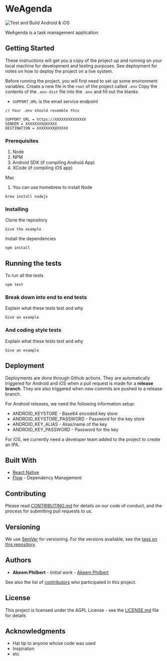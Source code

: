 # WeAgenda

![Test and Build Android & iOS](https://github.com/wepala/weagenda/workflows/Test%20and%20Build%20Android%20&%20iOS/badge.svg)

WeAgenda is a task management application

## Getting Started

These instructions will get you a copy of the project up and running on your local machine for development and testing purposes. See deployment for notes on how to deploy the project on a live system.

Before running the project, you will first need to set up some environment variables.
Create a new file in the `root` of the project called `.env`
Copy the contents of the `.env-dist` file into the `.env` and fill out the blanks

- `SUPPORT_URL` is the email service endpoint

```
// Your .env should resemble this

SUPPORT_URL = https://XXXXXXXXXXXXXX
SENDER = XXXXXXXX@XXXXX
DESTINATION = XXXXXXXX@XXXXX
```

### Prerequisites

1. Node
1. NPM
1. Android SDK (if compiling Android App)
1. XCode (if compiling iOS app)

Mac

1. You can use homebrew to install Node

```
brew install nodejs
```

### Installing

Clone the repository

```
Give the example
```

Install the dependencies

```
npm install
```

## Running the tests

To run all the tests

```
npm test
```

### Break down into end to end tests

Explain what these tests test and why

```
Give an example
```

### And coding style tests

Explain what these tests test and why

```
Give an example
```

## Deployment

Deployments are done through Github actions. They are automatically triggered for Android and iOS when a pull request is made for a **release branch**. They are also triggered when new commits are pushed to a release branch.

For Android releases, we need the following information setup:

- ANDROID_KEYSTORE \- Base64 encoded key store
- ANDROID_KEYSTORE_PASSWORD \- Password for the key store
- ANDROID_KEY_ALIAS \- Alias/name of the key
- ANDROID_KEY_PASSWORD \- Password for the key

For iOS, we currently need a developer team added to the project to create an IPA.

## Built With

- [React Native](https://reactnative.dev/)
- [Flow](https://flow.org/) - Dependency Management

## Contributing

Please read [CONTRIBUTING.md](https://gist.github.com/PurpleBooth/b24679402957c63ec426) for details on our code of conduct, and the process for submitting pull requests to us.

## Versioning

We use [SemVer](http://semver.org/) for versioning. For the versions available, see the [tags on this repository](https://github.com/wepala/weagenda/tags).

## Authors

- **Akeem Philbert** - _Initial work_ - [Akeem Philbert](https://github.com/AkeemPhilbert)

See also the list of [contributors](https://github.com/wepala/weagenda/contributors) who participated in this project.

## License

This project is licensed under the AGPL License - see the [LICENSE.md](LICENSE.md) file for details

## Acknowledgments

- Hat tip to anyone whose code was used
- Inspiration
- etc
